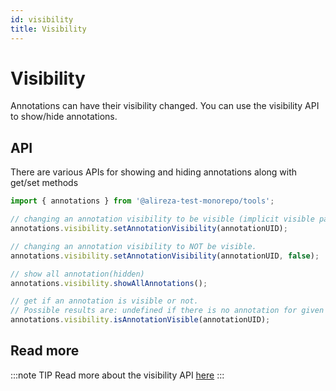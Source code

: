 ```yaml
---
id: visibility
title: Visibility
---
```


# Visibility

Annotations can have their visibility changed. You can use
the visibility API to show/hide annotations.

## API

There are various APIs for showing and hiding annotations along with get/set methods

```js
import { annotations } from '@alireza-test-monorepo/tools';

// changing an annotation visibility to be visible (implicit visible param).
annotations.visibility.setAnnotationVisibility(annotationUID);

// changing an annotation visibility to NOT be visible.
annotations.visibility.setAnnotationVisibility(annotationUID, false);

// show all annotation(hidden)
annotations.visibility.showAllAnnotations();

// get if an annotation is visible or not.
// Possible results are: undefined if there is no annotation for given UID, true if visible and false if not.
annotations.visibility.isAnnotationVisible(annotationUID);
```

## Read more

:::note TIP
Read more about the visibility API [here](/api/tools/namespace/annotation#visibility)
:::
